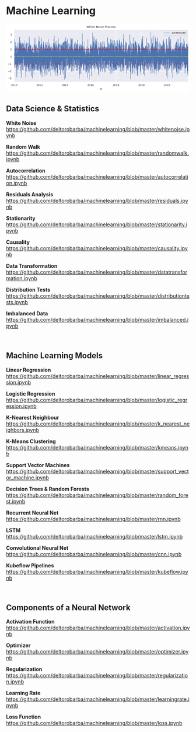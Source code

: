 # Machine Learning

<img src="https://raw.githubusercontent.com/deltorobarba/repo/master/whitenoise.png" alt="White Noise">

## Data Science & Statistics

<b>White Noise</b><br>
https://github.com/deltorobarba/machinelearning/blob/master/whitenoise.ipynb

<b>Random Walk</b><br>
https://github.com/deltorobarba/machinelearning/blob/master/randomwalk.ipynb

<b>Autocorrelation</b><br>
https://github.com/deltorobarba/machinelearning/blob/master/autocorrelation.ipynb

<b>Residuals Analysis</b><br>
https://github.com/deltorobarba/machinelearning/blob/master/residuals.ipynb

<b>Stationarity</b><br>
https://github.com/deltorobarba/machinelearning/blob/master/stationarity.ipynb

<b>Causality</b><br>
https://github.com/deltorobarba/machinelearning/blob/master/causality.ipynb

<b>Data Transformation</b><br>
https://github.com/deltorobarba/machinelearning/blob/master/datatransformation.ipynb

<b>Distribution Tests</b><br>
https://github.com/deltorobarba/machinelearning/blob/master/distributiontests.ipynb

<b>Imbalanced Data</b><br>
https://github.com/deltorobarba/machinelearning/blob/master/imbalanced.ipynb

<br>

## Machine Learning Models

<b>Linear Regression</b><br>
https://github.com/deltorobarba/machinelearning/blob/master/linear_regression.ipynb

<b>Logistic Regression</b><br>
https://github.com/deltorobarba/machinelearning/blob/master/logistic_regression.ipynb

<b>K-Nearest Neighbour</b><br>
https://github.com/deltorobarba/machinelearning/blob/master/k_nearest_neighbors.ipynb

<b>K-Means Clustering</b><br>
https://github.com/deltorobarba/machinelearning/blob/master/kmeans.ipynb

<b>Support Vector Machines</b><br>
https://github.com/deltorobarba/machinelearning/blob/master/support_vector_machine.ipynb

<b>Decision Trees & Random Forests</b><br>
https://github.com/deltorobarba/machinelearning/blob/master/random_forest.ipynb

<b>Recurrent Neural Net</b><br>
https://github.com/deltorobarba/machinelearning/blob/master/rnn.ipynb

<b>LSTM</b><br>
https://github.com/deltorobarba/machinelearning/blob/master/lstm.ipynb

<b>Convolutional Neural Net</b><br>
https://github.com/deltorobarba/machinelearning/blob/master/cnn.ipynb

<b>Kubeflow Pipelines</b><br>
https://github.com/deltorobarba/machinelearning/blob/master/kubeflow.ipynb

<br>

## Components of a Neural Network

<b>Activation Function</b><br>
https://github.com/deltorobarba/machinelearning/blob/master/activation.ipynb

<b>Optimizer</b><br>
https://github.com/deltorobarba/machinelearning/blob/master/optimizer.ipynb

<b>Regularization</b><br>
https://github.com/deltorobarba/machinelearning/blob/master/regularization.ipynb

<b>Learning Rate</b><br>
https://github.com/deltorobarba/machinelearning/blob/master/learningrate.ipynb

<b>Loss Function</b><br>
https://github.com/deltorobarba/machinelearning/blob/master/loss.ipynb
